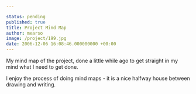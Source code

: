 ```yaml
---

status: pending
published: true
title: Project Mind Map
author: mearso
image: /project/199.jpg
date: 2006-12-06 16:08:46.000000000 +00:00
---
```

My mind map of the project, done a little while ago to get straight in my mind what I need to get done.

I enjoy the process of doing mind maps - it is a nice halfway house between drawing and writing.
